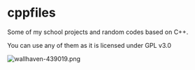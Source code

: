# cppfiles
Some of my school projects and random codes based on C++.

You can use any of them as it is licensed under GPL v3.0

![wallhaven-439019.png](https://wallpapers.wallhaven.cc/wallpapers/full/wallhaven-439019.png)
